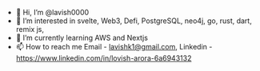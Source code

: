 - 👋 Hi, I’m @lavish0000
- 👀 I’m interested in svelte, Web3, Defi, PostgreSQL, neo4j, go, rust, dart, remix js,
- 🌱 I’m currently learning AWS and Nextjs
- 📫 How to reach me Email - lavishk1@gmail.com, Linkedin - https://www.linkedin.com/in/lovish-arora-6a6943132

<!---
lavish0000/lavish0000 is a ✨ special ✨ repository because its `README.md` (this file) appears on your GitHub profile.
You can click the Preview link to take a look at your changes.
--->
